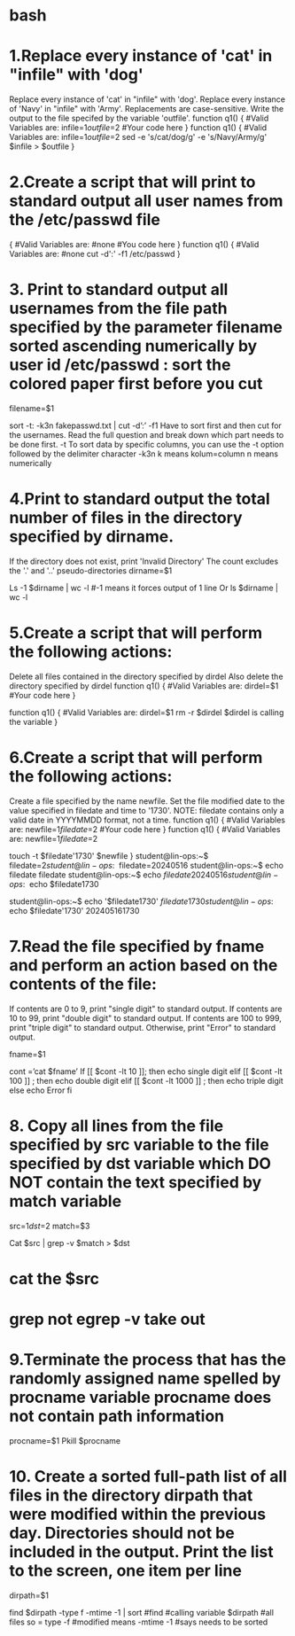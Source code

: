 # bash 
# 1.Replace every instance of 'cat' in "infile" with 'dog'        

Replace every instance of 'cat' in "infile" with 'dog'.
Replace every instance of 'Navy' in "infile" with 'Army'.
Replacements are case-sensitive.
Write the output to the file specifed by the variable 'outfile'.
function q1()
{
  #Valid Variables are:
  infile=$1
  outfile=$2
  #Your code here
}
function q1()
{
  #Valid Variables are:
  infile=$1
  outfile=$2
  sed -e 's/cat/dog/g' -e 's/Navy/Army/g' $infile > $outfile
}
# 2.Create a script that will print to standard output all user names from the /etc/passwd file

{
  #Valid Variables are:
  #none
  #You code here
}
function q1()
{
  #Valid Variables are:
  #none
  cut -d':' -f1 /etc/passwd
}
# 3. Print to standard output all usernames from the file path specified by the parameter filename sorted ascending numerically by user id /etc/passwd : sort the colored paper first before you cut
filename=$1

sort -t: -k3n fakepasswd.txt | cut -d’:’ -f1
Have to sort first and then cut for the usernames.
Read the full question and break down which part needs to be done first.
-t To sort data by specific columns, you can use the -t option followed by the delimiter character
-k3n  k means kolum=column
n means numerically



# 4.Print to standard output the total number of files in the directory specified by dirname.
If the directory does not exist, print 'Invalid Directory' The count excludes the '.' and '..' pseudo-directories
dirname=$1



Ls -1 $dirname | wc -l  #-1 means it forces output of 1 line
Or ls  $dirname | wc -l


# 5.Create a script that will perform the following actions:
Delete all files contained in the directory specified by dirdel
Also delete the directory specified by dirdel
function q1()
{
  #Valid Variables are:
  dirdel=$1
  #Your code here
}


function q1()
{
  #Valid Variables are:
  dirdel=$1
 rm -r $dirdel
$dirdel is calling the variable
}
# 6.Create a script that will perform the following actions:
Create a file specified by the name newfile.
Set the file modified date to the value specified in filedate and time to '1730'. NOTE: filedate contains only a valid date in YYYYMMDD format, not a time.
function q1()
{
  #Valid Variables are:
  newfile=$1
  filedate=$2
  #Your code here
}
function q1()
{
  #Valid Variables are:
  newfile=$1
  filedate=$2


  touch -t  $filedate'1730' $newfile
}
student@lin-ops:~$ filedate=$2
student@lin-ops:~$ filedate=20240516
student@lin-ops:~$ echo filedate
filedate
student@lin-ops:~$ echo $filedate
20240516
student@lin-ops:~$ echo $filedate1730

student@lin-ops:~$ echo '$filedate1730'
$filedate1730
student@lin-ops:~$ echo $filedate'1730'
202405161730

# 7.Read the file specified by fname and perform an action based on the contents of the file:
If contents are 0 to 9, print "single digit" to standard output. If contents are 10 to 99, print "double digit" to standard output. If contents are 100 to 999, print "triple digit" to standard output. Otherwise, print "Error" to standard output.

fname=$1

cont =’cat $fname’
If [[ $cont -lt 10 ]]; then
   echo single digit
elif [[ $cont -lt 100 ]] ; then 
    echo double digit
elif [[ $cont -lt 1000 ]] ; then
    echo triple digit
else 
    echo Error
fi 





# 8. Copy all lines from the file specified by src variable to the file specified by dst variable which DO NOT contain the text specified by match variable

src=$1
dst=$2
match=$3

Cat $src | grep -v $match > $dst
# cat the $src 
# grep not egrep -v take out 



# 9.Terminate the process that has the randomly assigned  name spelled by procname variable procname does not contain path information
procname=$1
Pkill $procname




# 10. Create a sorted full-path list of all files in the directory dirpath that were modified within the previous day. Directories should not be included in the output. Print the list to the screen, one item per line
dirpath=$1



find $dirpath -type f -mtime -1 | sort 
#find
#calling variable $dirpath
#all files so = type -f 
#modified means -mtime -1 
#says needs to be sorted 

